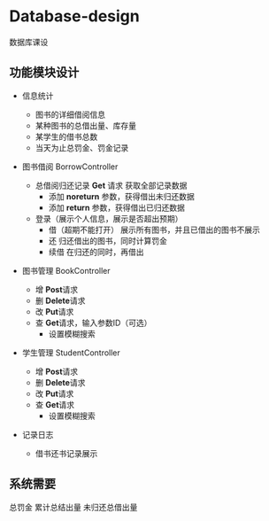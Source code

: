 # Database-design
数据库课设

## 功能模块设计
* 信息统计
    * 图书的详细借阅信息
    * 某种图书的总借出量、库存量
    * 某学生的借书总数
    * 当天为止总罚金、罚金记录
* 图书借阅
BorrowController

  * 总借阅归还记录
    **Get** 请求 获取全部记录数据
    * 添加 **noreturn** 参数，获得借出未归还数据
    * 添加 **return** 参数，获得借出已归还数据
  * 登录（展示个人信息，展示是否超出预期）
      * 借（超期不能打开）
    展示所有图书，并且已借出的图书不展示
      * 还
    归还借出的图书，同时计算罚金
      * 续借
    在归还的同时，再借出
* 图书管理
 BookController
  * 增
  **Post**请求
  * 删
  **Delete**请求
  * 改
  **Put**请求
  * 查
  **Get**请求，输入参数ID（可选）
    * 设置模糊搜索
* 学生管理 StudentController
  * 增 **Post**请求
  * 删 **Delete**请求
  * 改 **Put**请求
  * 查 **Get**请求
    * 设置模糊搜索
  
* 记录日志
  * 借书还书记录展示
## 系统需要
  总罚金
  累计总结出量
  未归还总借出量

